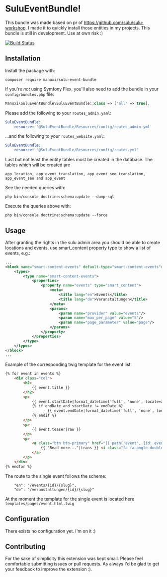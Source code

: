 # SuluEventBundle!
This bundle was made based on pr of https://github.com/sulu/sulu-workshop. 
I made it to quickly install those entities in my projects.
This bundle is still in development. Use at own risk :)

[![Build Status](https://www.travis-ci.com/manuxi/SuluEventBundle.svg?branch=main)](https://www.travis-ci.com/manuxi/SuluEventBundle)

## Installation
Install the package with:
```console
composer require manuxi/sulu-event-bundle
```
If you're *not* using Symfony Flex, you'll also
need to add the bundle in your `config/bundles.php` file:
```php
Manuxi\SuluEventBundle\SuluEventBundle::class => ['all' => true],
```
Please add the following to your `routes_admin.yaml`:
```yaml
SuluEventBundle:
    resource: '@SuluEventBundle/Resources/config/routes_admin.yml'
```
...and the following to your `routes_website.yaml`:
```yaml
SuluEventBundle:
    resource: "@SuluEventBundle/Resources/config/routes.yml"
```
Last but not least the entity tables must be created in the database.
The tables which will be created are 
```
app_location, app_event_translation, app_event_seo_translation, app_event_seo and app_event
```
See the needed queries with:
```console
php bin/console doctrine:schema:update --dump-sql
```
Execute the queries above with:
```console
php bin/console doctrine:schema:update --force
```

## Usage
After granting the rights in the sulu admin area you should be able to create locations and events.
use smart_content property type to show a list of events, e.g.:
```xml
...
<block name="smart-content-events" default-type="smart-content-events">
    <types>
        <type name="smart-content-events">
            <properties>
                <property name="events" type="smart_content">
                    <meta>
                        <title lang="en">Events</title>
                        <title lang="de">Veranstaltungen</title>
                    </meta>
                    <params>
                        <param name="provider" value="events"/>
                        <param name="max_per_page" value="5"/>
                        <param name="page_parameter" value="page"/>
                    </params>
                </property>
            </properties>
        </type>
    </types>
</block>
...
```
Example of the corresponding twig template for the event list:
```html
{% for event in events %}
    <div class="col">
        <h2>
            {{ event.title }}
        </h2>
        <p>
            {{ event.startDate|format_datetime('full', 'none', locale=app.request.getLocale()) }}
            {% if endDate and startDate != endDate %}
                 - {{ event.endDate|format_datetime('full', 'none', locale=app.request.getLocale()) }}
            {% endif %}
        </p>
        <p>
            {{ event.teaser|raw }}
        </p>
        <p>
            <a class="btn btn-primary" href="{{ path('event', {id: event.id, slug: event.title|slugify}) }}" role="button">
                {{ "Read more..."|trans }} <i class="fa fa-angle-double-right"></i>
            </a>
        </p>
    </div>
{% endfor %}
```
The route to the single event follows the scheme:
```
    "en": "/events/{id}/{slug}",
    "de": "/veranstaltungen/{id}/{slug}"
```
At the moment the template for the single event is located here
`templates/pages/event.html.twig`

## Configuration
There exists no configuration yet. I'm on it :)

## Contributing
For the sake of simplicity this extension was kept small.
Please feel comfortable submitting issues or pull requests. As always I'd be glad to get your feedback to improve the extension :).
